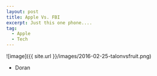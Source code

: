 ```yaml
---
layout: post
title: Apple Vs. FBI
excerpt: Just this one phone....
tag:
  - Apple
  - Tech
---
```


![image]({{ site.url }}/images/2016-02-25-talonvsfruit.png)

- Doran
